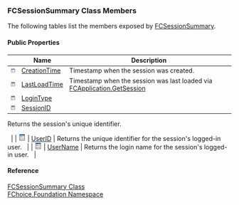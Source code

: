 ﻿### FCSessionSummary Class Members

The following tables list the members exposed by [FCSessionSummary](fcSDK~FChoice.Foundation.FCSessionSummary.md).

#### Public Properties

|   | Name | Description |
| --- | --- | --- |
| ![Public Property](dotnetimages/publicProperty.png) | [CreationTime](fcSDK~FChoice.Foundation.FCSessionSummary~CreationTime.md) | Timestamp when the session was created.   |
| ![Public Property](dotnetimages/publicProperty.png) | [LastLoadTime](fcSDK~FChoice.Foundation.FCSessionSummary~LastLoadTime.md) | Timestamp when the session was last loaded via [FCApplication.GetSession](fcSDK~FChoice.Foundation.Clarify.ClarifyApplication~GetSession.md)   |
| ![Public Property](dotnetimages/publicProperty.png) | [LoginType](fcSDK~FChoice.Foundation.FCSessionSummary~LoginType.md) |   |
| ![Public Property](dotnetimages/publicProperty.png) | [SessionID](fcSDK~FChoice.Foundation.FCSessionSummary~SessionID.md) | 
Returns the session's unique identifier.

  |
| ![Public Property](dotnetimages/publicProperty.png) | [UserID](fcSDK~FChoice.Foundation.FCSessionSummary~UserID.md) | Returns the unique identifier for the session's logged-in user.   |
| ![Public Property](dotnetimages/publicProperty.png) | [UserName](fcSDK~FChoice.Foundation.FCSessionSummary~UserName.md) | Returns the login name for the session's logged-in user.   |





#### Reference

[FCSessionSummary Class](fcSDK~FChoice.Foundation.FCSessionSummary.md)  
[FChoice.Foundation Namespace](fcSDK~FChoice.Foundation_namespace.md)